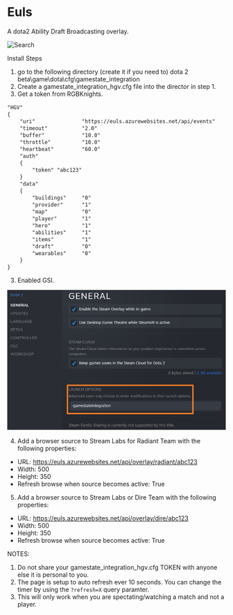 # Euls
A dota2 Ability Draft Broadcasting overlay.

![Search](docs/sample.png)

Install Steps
1. go to the following directory (create it if you need to) dota 2 beta\game\dota\cfg\gamestate_integration
2. Create a gamestate_integration_hgv.cfg file into the director in step 1.
3. Get a token from RGBKnights.

```
"HGV"
{
    "uri"               "https://euls.azurewebsites.net/api/events"
    "timeout"           "2.0"
    "buffer"            "10.0"
    "throttle"          "10.0"
    "heartbeat"         "60.0"
    "auth"
    {
        "token" "abc123"
    }
    "data"
    {
        "buildings"     "0"
        "provider"      "1"
        "map"           "0"
        "player"        "1"
        "hero"          "1"
        "abilities"     "1"
        "items"         "1"
        "draft"         "0"
        "wearables"     "0"
    }
}
```

3. Enabled GSI.

![Enable GSI](docs/enable-gsi.png)

4. Add a browser source to Stream Labs for Radiant Team with the following properties:
- URL: https://euls.azurewebsites.net/api/overlay/radiant/abc123
- Width: 500
- Height: 350
- Refresh browse when source becomes active: True

5. Add a browser source to Stream Labs or Dire Team with the following properties:
- URL: https://euls.azurewebsites.net/api/overlay/dire/abc123
- Width: 500
- Height: 350
- Refresh browse when source becomes active: True

NOTES:
1. Do not share your gamestate_integration_hgv.cfg TOKEN with anyone else it is personal to you.
2. The page is setup to auto refresh ever 10 seconds. You can change the timer by using the `?refresh=X` query paramter.
3. This will only work when you are spectating/watching a match and not a player.
